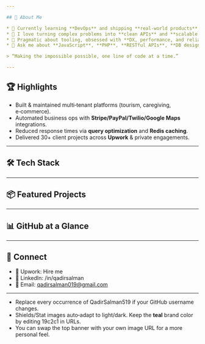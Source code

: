 ```yaml
---

## 🚀 About Me

* 🔭 Currently learning **DevOps** and shipping **real‑world products** for clients & my own ideas.
* 🧩 I love turning complex problems into **clean APIs** and **scalable backends**.
* 🧪 Pragmatic about tooling, obsessed with **DX, performance, and reliability**.
* 💬 Ask me about **JavaScript**, **PHP**, **RESTful APIs**, **DB design**, **Queues**, **WebSockets**.

> “Making the impossible possible, one line of code at a time.”

---
```


## 🏆 Highlights

* Built & maintained multi‑tenant platforms (tourism, caregiving, e‑commerce).
* Automated business ops with **Stripe/PayPal/Twilio/Google Maps** integrations.
* Reduced response times via **query optimization** and **Redis caching**.
* Delivered 30+ client projects across **Upwork** & private engagements.

---

## 🛠 Tech Stack

---

## 📦 Featured Projects

---

## 📊 GitHub at a Glance

---

## 🤝 Connect

* 💼 Upwork: Hire me
* 🔗 LinkedIn: /in/qadirsalman
* 📧 Email: [qadirsalman019@gmail.com](mailto:qadirsalman019@gmail.com)

---

* Replace every occurrence of QadirSalman519 if your GitHub username changes.
* Shields/Stat images auto‑adapt to light/dark. Keep the **teal** brand color by editing 19c2c1 in URLs.
* You can swap the top banner with your own image URL for a more personal feel.
